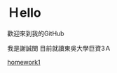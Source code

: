 # Ｈello 
歡迎來到我的GitHub


我是謝誠閔
目前就讀東吳大學巨資3Ａ

  [homework1](https://github.com/qsceszwdvrdx/hello/tree/master/homework1)

